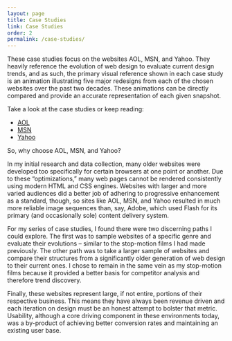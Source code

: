 ```yaml
---
layout: page
title: Case Studies
link: Case Studies
order: 2
permalink: /case-studies/
---
```


These case studies focus on the websites AOL, MSN, and Yahoo. They heavily reference the evolution of web design to evaluate current design trends, and as such, the primary visual reference shown in each case study is an animation illustrating five major redesigns from each of the chosen websites over the past two decades. These animations can be directly compared and provide an accurate representation of each given snapshot.

Take a look at the case studies or keep reading:

* [AOL](/case-studes/aol/)
* [MSN](/case-studies/msn/)
* [Yahoo](/case-studies/yahoo/)

So, why choose AOL, MSN, and Yahoo?

In my initial research and data collection, many older websites were developed too specifically for certain browsers at one point or another. Due to these “optimizations,” many web pages cannot be rendered consistently using modern HTML and CSS engines. Websites with larger and more varied audiences did a better job of adhering to progressive enhancement as a standard, though, so sites like AOL, MSN, and Yahoo resulted in much more reliable image sequences than, say, Adobe, which used Flash for its primary (and occasionally sole) content delivery system.

For my series of case studies, I found there were two discerning paths I could explore. The first was to sample websites of a specific genre and evaluate their evolutions – similar to the stop-motion films I had made previously. The other path was to take a larger sample of websites and compare their structures from a significantly older generation of web design to their current ones. I chose to remain in the same vein as my stop-motion films because it provided a better basis for competitor analysis and therefore trend discovery.

Finally, these websites represent large, if not entire, portions of their respective business. This means they have always been revenue driven and each iteration on design must be an honest attempt to bolster that metric. Usability, although a core driving component in these environments today, was a by-product of achieving better conversion rates and maintaining an existing user base.